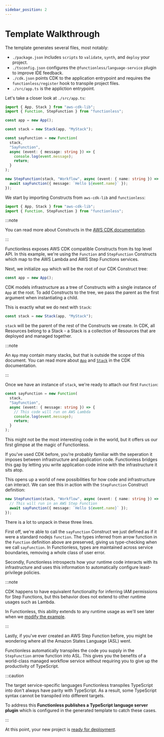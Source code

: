 ```yaml
---
sidebar_position: 2
---
```


# Template Walkthrough

The template generates several files, most notably:

- `./package.json` includes `scripts` to `validate`, `synth`, and `deploy` your project.
- `./tsconfig.json` configures the `@functionless/language-service` plugin to improve IDE feedback.
- `./cdk.json` points CDK to the application entrypoint and requires the `functionless/register` hook to transpile project files.
- `./src/app.ts` is the appliction entrypoint.

Let's take a closer look at `./src/app.ts`:

```typescript
import { App, Stack } from "aws-cdk-lib";
import { Function, StepFunction } from "functionless";

const app = new App();

const stack = new Stack(app, "MyStack");

const sayFunction = new Function(
  stack,
  "SayFunction",
  async (event: { message: string }) => {
    console.log(event.message);
    return;
  }
);

new StepFunction(stack, "Workflow", async (event: { name: string }) => {
  await sayFunction({ message: `Hello ${event.name}` });
});
```

We start by importing Constructs from `aws-cdk-lib` and `functionless`:

```typescript
import { App, Stack } from "aws-cdk-lib";
import { Function, StepFunction } from "functionless";
```

:::note

You can read more about Constructs in the [AWS CDK documentation][cdk-construct].

:::

Functionless exposes AWS CDK compatible Constructs from its top level API.
In this example, we're using the `Function` and `StepFunction` Constructs which map to the AWS Lambda and AWS Step Functions services.

Next, we initialize `app` which will be the root of our CDK Construct tree:

```typescript
const app = new App();
```

CDK models infrastructure as a tree of Constructs with a single instance of `App` at the root.
To add Constructs to the tree, we pass the parent as the first argument when instantiating a child.

This is exactly what we do next with `Stack`:

```typescript
const stack = new Stack(app, "MyStack");
```

`stack` will be the parent of the rest of the Constructs we create.
In CDK, all Resources belong to a Stack - a Stack is a collection of Resources that are deployed and managed together.

:::note

An `App` may contain many stacks, but that is outside the scope of this document.
You can read more about [`App`][cdk-app] and [`Stack`][cdk-stack] in the CDK documentation.

:::

Once we have an instance of `stack`, we're ready to attach our first `Function`:

```typescript
const sayFunction = new Function(
  stack,
  "SayFunction",
  async (event: { message: string }) => {
    // This code will run on AWS Lambda
    console.log(event.message);
    return;
  }
);
```

This might not be the most interesting code in the world, but it offers us our first glimpse at the magic of Functionless.

If you've used CDK before, you're probably familiar with the seperation it imposes between infrastructure and application code.
Functionless bridges this gap by letting you write application code inline with the infrastructure it sits atop.

This opens up a world of new possibilities for how code and infrastructure can interact.
We can see this in action with the `StepFunction` Construct definition:

```typescript
new StepFunction(stack, "Workflow", async (event: { name: string }) => {
  // This will run in an AWS Step Function
  await sayFunction({ message: `Hello ${event.name}` });
});
```

There is a lot to unpack in these three lines.

First off, we're able to call the `sayFunction` Construct we just defined as if it were a standard nodejs `function`.
The types inferred from arrow function in the `Function` definition above are preserved, giving us type-checking when we call `sayFunction`.
In Functionless, types are maintained across service boundaries, removing a whole class of user error.

Secondly, Functionless introspects how your runtime code interacts with its infrastructure and uses this information to automatically configure least-privilege policies.

:::note

CDK happens to have equivalent functionality for inferring IAM permissions for Step Functions, but this behavior does not extend to other runtime usages such as Lambda.

In Functionless, this ability extends to any runtime usage as we'll see later when we [modify the example](./change-the-code).

:::

Lastly, if you've ever created an AWS Step Function before, you might be wondering where all the Amazon States Language (ASL) went.

Functionless automatically transpiles the code you supply in the `StepFunction` arrow function into ASL.
This gives you the benefits of a world-class managed workflow service without requiring you to give up the productivity of TypeScript.

:::caution

The target service-specific languages Functionless transpiles TypeScript into don't always have parity with TypeScript.
As a result, some TypeScript syntax cannot be transpiled into different targets.

To address this **Functionless publishes a TypeScript language server plugin** which is configured in the generated template to catch these cases.

:::

At this point, your new project is [ready for deployment](./deploy-project).

[cdk-construct]: https://docs.aws.amazon.com/cdk/v2/guide/constructs.html
[cdk-app]: https://docs.aws.amazon.com/cdk/v2/guide/apps.html
[cdk-stack]: https://docs.aws.amazon.com/cdk/v2/guide/stacks.html
